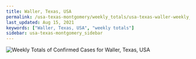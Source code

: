```yaml
---
title: Waller, Texas, USA
permalink: /usa-texas-montgomery/weekly_totals/usa-texas-waller-weekly_totals.html
last_updated: Aug 15, 2021
keywords: ["Waller, Texas, USA", "weekly totals"]
sidebar: usa-texas-montgomery_sidebar
---
```


![Weekly Totals of Confirmed Cases for Waller, Texas, USA](/covid_tracker/images/graphs/usa-texas-waller-weekly_totals_graph.png)
